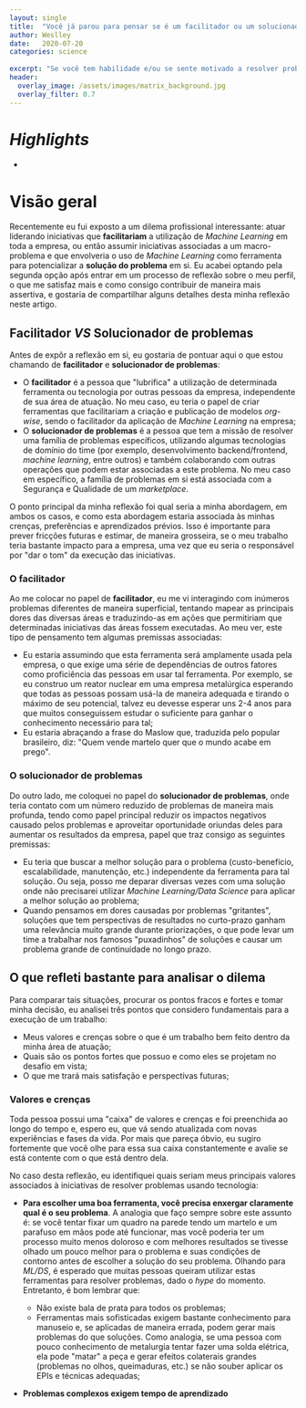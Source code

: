 ```yaml
---
layout: single
title:  "Você já parou para pensar se é um facilitador ou um solucionador de problemas?"
author: Weslley
date:   2020-07-20
categories: science
 
excerpt: "Se você tem habilidade e/ou se sente motivado a resolver problemas fim-a-fim, eu sugiro que você olhe para os problemas de maneira vertical"
header:
  overlay_image: /assets/images/matrix_background.jpg
  overlay_filter: 0.7
---
```


# _Highlights_

- 

# Visão geral

Recentemente eu fui exposto a um dilema profissional interessante: atuar liderando iniciativas que **facilitariam** a utilização de _Machine Learning_ em toda a empresa, ou então assumir iniciativas associadas a um macro-problema e que envolveria o uso de _Machine Learning_ como ferramenta para potencializar a **solução do problema** em si. Eu acabei optando pela segunda opção após entrar em um processo de reflexão sobre o meu perfil, o que me satisfaz mais e como consigo contribuir de maneira mais assertiva, e gostaria de compartilhar alguns detalhes desta minha reflexão neste artigo.

## Facilitador _VS_ Solucionador de problemas

Antes de expôr a reflexão em si, eu gostaria de pontuar aqui o que estou chamando de **facilitador** e **solucionador de problemas**:
- O **facilitador** é a pessoa que "lubrifica" a utilização de determinada ferramenta ou tecnologia por outras pessoas da empresa, independente de sua área de atuação. No meu caso, eu teria o papel de criar ferramentas que facilitariam a criação e publicação de modelos _org-wise_, sendo o facilitador da aplicação de _Machine Learning_ na empresa;
- O **solucionador de problemas** é a pessoa que tem a missão de resolver uma família de problemas específicos, utilizando algumas tecnologias de domínio do time (por exemplo, desenvolvimento backend/frontend, _machine learning_, entre outros) e também colaborando com outras operações que podem estar associadas a este problema. No meu caso em específico, a família de problemas em si está associada com a Segurança e Qualidade de um _marketplace_.

O ponto principal da minha reflexão foi qual seria a minha abordagem, em ambos os casos, e como esta abordagem estaria associada às minhas crenças, preferências e aprendizados prévios. Isso é importante para prever fricções futuras e estimar, de maneira grosseira, se o meu trabalho teria bastante impacto para a empresa, uma vez que eu seria o responsável por "dar o tom" da execução das iniciativas.

### O facilitador

Ao me colocar no papel de **facilitador**, eu me vi interagindo com inúmeros problemas diferentes de maneira superficial, tentando mapear as principais dores das diversas áreas e traduzindo-as em ações que permitiriam que determinadas iniciativas das áreas fossem executadas. Ao meu ver, este tipo de pensamento tem algumas premissas associadas:
- Eu estaria assumindo que esta ferramenta será amplamente usada pela empresa, o que exige uma série de dependências de outros fatores como proficiência das pessoas em usar tal ferramenta. Por exemplo, se eu construo um reator nuclear em uma empresa metalúrgica esperando que todas as pessoas possam usá-la de maneira adequada e tirando o máximo de seu potencial, talvez eu devesse esperar uns 2-4 anos para que muitos conseguissem estudar o suficiente para ganhar o conhecimento necessário para tal;
- Eu estaria abraçando a frase do Maslow que, traduzida pelo popular brasileiro, diz: "Quem vende martelo quer que o mundo acabe em prego".

### O solucionador de problemas

Do outro lado, me coloquei no papel do **solucionador de problemas**, onde teria contato com um número reduzido de problemas de maneira mais profunda, tendo como papel principal reduzir os impactos negativos causado pelos problemas e aproveitar oportunidade oriundas deles para aumentar os resultados da empresa, papel que traz consigo as seguintes premissas:
- Eu teria que buscar a melhor solução para o problema (custo-benefício, escalabilidade, manutenção, etc.) independente da ferramenta para tal solução. Ou seja, posso me deparar diversas vezes com uma solução onde não precisarei utilizar _Machine Learning/Data Science_ para aplicar a melhor solução ao problema;
- Quando pensamos em dores causadas por problemas "gritantes", soluções que tem perspectivas de resultados no curto-prazo ganham uma relevância muito grande durante priorizações, o que pode levar um time a trabalhar nos famosos "puxadinhos" de soluções e causar um problema grande de continuidade no longo prazo.

## O que refleti bastante para analisar o dilema

Para comparar tais situações, procurar os pontos fracos e fortes e tomar minha decisão, eu analisei três pontos que considero fundamentais para a execução de um trabalho:
- Meus valores e crenças sobre o que é um trabalho bem feito dentro da minha área de atuação;
- Quais são os pontos fortes que possuo e como eles se projetam no desafio em vista;
- O que me trará mais satisfação e perspectivas futuras;

### Valores e crenças

Toda pessoa possui uma "caixa" de valores e crenças e foi preenchida ao longo do tempo e, espero eu, que vá sendo atualizada com novas experiências e fases da vida. Por mais que pareça óbvio, eu sugiro fortemente que você olhe para essa sua caixa constantemente e avalie se está contente com o que está dentro dela.

No caso desta reflexão, eu identifiquei quais seriam meus principais valores associados à iniciativas de resolver problemas usando tecnologia:
- **Para escolher uma boa ferramenta, você precisa enxergar claramente qual é o seu problema**. A analogia que faço sempre sobre este assunto é: se você tentar fixar um quadro na parede tendo um martelo e um parafuso em mãos pode até funcionar, mas você poderia ter um processo muito menos doloroso e com melhores resultados se tivesse olhado um pouco melhor para o problema e suas condições de contorno antes de escolher a solução do seu problema. Olhando para _ML/DS_, é esperado que muitas pessoas queiram utilizar estas ferramentas para resolver problemas, dado o _hype_ do momento. Entretanto, é bom lembrar que:
  - Não existe bala de prata para todos os problemas;
  - Ferramentas mais sofisticadas exigem bastante conhecimento para manuseio e, se aplicadas de maneira errada, podem gerar mais problemas do que soluções. Como analogia, se uma pessoa com pouco conhecimento de metalurgia tentar fazer uma solda elétrica, ela pode "matar" a peça e gerar efeitos colaterais grandes (problemas no olhos, queimaduras, etc.) se não souber aplicar os EPIs e técnicas adequadas;

- **Problemas complexos exigem tempo de aprendizado**
